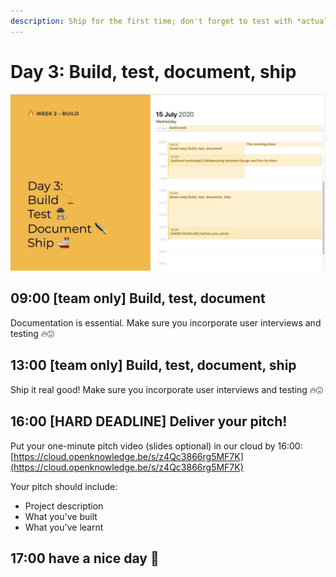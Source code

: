 ```yaml
---
description: Ship for the first time; don't forget to test with *actual living* people!
---
```


# Day 3: Build, test, document, ship

![](../../.gitbook/assets/screenshot-2020-07-14-at-10.10.44.png)

## 09:00 \[team only\] Build, test, document

Documentation is essential. Make sure you incorporate user interviews and testing 🔥😍

## 13:00 \[team only\] Build, test, document, ship

Ship it real good! Make sure you incorporate user interviews and testing 🔥😍

## 16:00 \[HARD DEADLINE\] Deliver your pitch!

Put your one-minute pitch video \(slides optional\) in our cloud by 16:00:   
[https://cloud.openknowledge.be/s/z4Qc3866rg5MF7K](https://cloud.openknowledge.be/s/z4Qc3866rg5MF7K)

Your pitch should include:

* Project description
* What you've built
* What you've learnt

## 17:00 have a nice day 🥳

